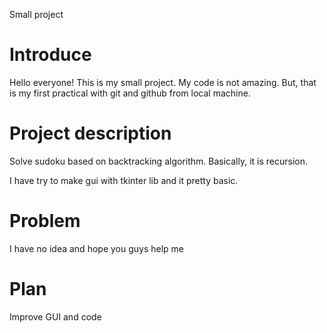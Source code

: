 Small project

# Introduce
Hello everyone! This is my small project. My code is not amazing. But, that is my first practical with git and github from local machine.

# Project description

Solve sudoku based on backtracking algorithm. Basically, it is recursion.

I have try to make gui with tkinter lib and it pretty basic.

# Problem

I have no idea and hope you guys help me

# Plan

Improve GUI and code
